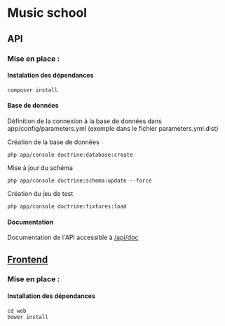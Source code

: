 Music school
============


API
---

### Mise en place :

#### Instalation des dépendances
  
    composer install
    
#### Base de données

Définition de la connexion à la base de données dans app/config/parameters.yml (exemple dans le fichier parameters.yml.dist)

Création de la base de données

    php app/console doctrine:database:create
 
Mise à jour du schéma

    php app/console doctrine:schema:update --force
    
Création du jeu de test

    php app/console doctrine:fixtures:load
    
#### Documentation 
Documentation de l'API accessible à [/api/doc](http://julien.ducro.fr/music-school/web/api.doc)


[Frontend](http://julien.ducro.fr/music-school/web/index.html)
--------

### Mise en place :

#### Installation des dépendances


    cd web
    bower install
    
    
